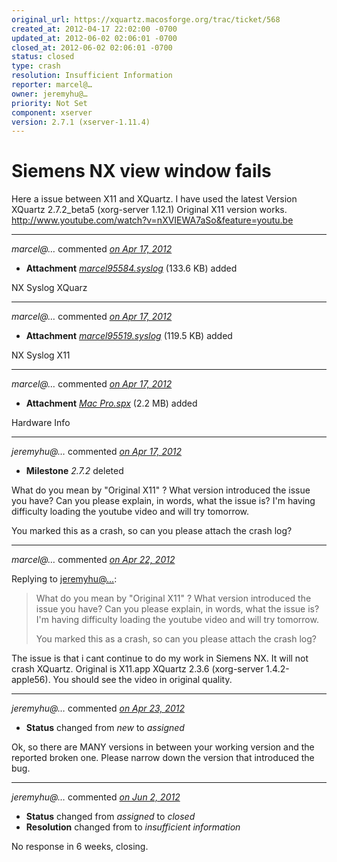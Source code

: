 ```yaml
---
original_url: https://xquartz.macosforge.org/trac/ticket/568
created_at: 2012-04-17 22:02:00 -0700
updated_at: 2012-06-02 02:06:01 -0700
closed_at: 2012-06-02 02:06:01 -0700
status: closed
type: crash
resolution: Insufficient Information
reporter: marcel@…
owner: jeremyhu@…
priority: Not Set
component: xserver
version: 2.7.1 (xserver-1.11.4)
---
```


Siemens NX view window fails
============================


Here a issue between X11 and XQuartz.
I have used the latest Version XQuartz 2.7.2\_beta5 (xorg-server 1.12.1)
Original X11 version works.
<http://www.youtube.com/watch?v=nXVIEWA7aSo&feature=youtu.be>



---

*marcel@…* commented *[on Apr 17, 2012](https://xquartz.macosforge.org/trac/attachment/ticket/568/marcel95584.syslog "April 17, 2012 at 10:03 PM PDT")*

-   **Attachment** *[marcel95584.syslog](../attachment/ticket/568/marcel95584.syslog)* (133.6 KB) added

NX Syslog XQuarz



---

*marcel@…* commented *[on Apr 17, 2012](https://xquartz.macosforge.org/trac/attachment/ticket/568/marcel95519.syslog "April 17, 2012 at 10:04 PM PDT")*

-   **Attachment** *[marcel95519.syslog](../attachment/ticket/568/marcel95519.syslog)* (119.5 KB) added

NX Syslog X11



---

*marcel@…* commented *[on Apr 17, 2012](https://xquartz.macosforge.org/trac/attachment/ticket/568/Mac%20Pro.spx "April 17, 2012 at 10:04 PM PDT")*

-   **Attachment** *[Mac Pro.spx](../attachment/ticket/568/Mac%20Pro.spx)* (2.2 MB) added

Hardware Info



---

*jeremyhu@…* commented *[on Apr 17, 2012](https://xquartz.macosforge.org/trac/ticket/568#comment:1 "April 17, 2012 at 11:34 PM PDT")*

-   **Milestone** *2.7.2* deleted

What do you mean by "Original X11" ? What version introduced the issue you have? Can you please explain, in words, what the issue is? I'm having difficulty loading the youtube video and will try tomorrow.

You marked this as a crash, so can you please attach the crash log?



---

*marcel@…* commented *[on Apr 22, 2012](https://xquartz.macosforge.org/trac/ticket/568#comment:2 "April 22, 2012 at 11:39 PM PDT")*

Replying to [jeremyhu@…](https://xquartz.macosforge.org/trac/ticket/568#comment:1):

> What do you mean by "Original X11" ? What version introduced the issue you have? Can you please explain, in words, what the issue is? I'm having difficulty loading the youtube video and will try tomorrow.
>
> You marked this as a crash, so can you please attach the crash log?

The issue is that i cant continue to do my work in Siemens NX. It will not crash XQuartz.
Original is X11.app XQuartz 2.3.6 (xorg-server 1.4.2-apple56).
You should see the video in original quality.



---

*jeremyhu@…* commented *[on Apr 23, 2012](https://xquartz.macosforge.org/trac/ticket/568#comment:3 "April 23, 2012 at 8:46 AM PDT")*

-   **Status** changed from *new* to *assigned*

Ok, so there are MANY versions in between your working version and the reported broken one. Please narrow down the version that introduced the bug.



---

*jeremyhu@…* commented *[on Jun 2, 2012](https://xquartz.macosforge.org/trac/ticket/568#comment:4 "June 2, 2012 at 2:06 AM PDT")*

-   **Status** changed from *assigned* to *closed*
-   **Resolution** changed from to *insufficient information*

No response in 6 weeks, closing.



